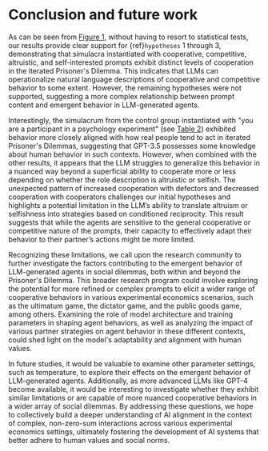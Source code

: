 # Conclusion and future work

As can be seen from  <a href="Results.html#figure-1-cooperation-frequency-by-group">Figure 1</a>, without
having to resort to statistical tests, our results provide
clear support for {ref}`hypotheses` 1 through 3, demonstrating that simulacra instantiated with
cooperative, competitive, altruistic, and self-interested prompts exhibit distinct levels of cooperation in the iterated
Prisoner's Dilemma. This indicates that LLMs can operationalize natural language descriptions of cooperative and
competitive behavior to some extent. However, the remaining hypotheses were not supported, suggesting a more complex
relationship between prompt content and emergent behavior in LLM-generated agents.

Interestingly, the simulacrum from the control group instantiated with "you are a participant in a psychology
experiment" (see <a href="Results.html#table-2-cooperation-frequency-by-participant-and-condition">Table 2</a>)
exhibited behavior
more closely aligned with how real people tend to act in iterated Prisoner's Dilemmas, suggesting that GPT-3.5 possesses
some knowledge about human behavior in such contexts. However, when combined with the other results, it appears that the
LLM struggles to generalize this behavior in a nuanced way beyond a superficial ability to cooperate more or less
depending on whether the role description is altruistic or selfish.
The unexpected pattern of increased cooperation with defectors and decreased cooperation with cooperators challenges our initial hypotheses and highlights a potential limitation in the LLM’s ability to translate altruism or selfishness into strategies based on conditioned reciprocity. This result suggests that while the agents are sensitive to the general cooperative or competitive nature of the prompts, their capacity to effectively adapt their behavior to their partner’s actions might be more limited.

Recognizing these limitations, we call upon the research community to further investigate the factors contributing to
the emergent behavior of LLM-generated agents in social dilemmas, both within and beyond the Prisoner's Dilemma. This
broader research program could involve exploring the potential for more refined or complex prompts to elicit a wider
range of cooperative behaviors in various experimental economics scenarios, such as the ultimatum game, the dictator
game, and the public goods game, among others. Examining the role of model architecture and training parameters in
shaping agent behaviors, as well as analyzing the impact of various partner strategies on agent behavior in these
different contexts, could shed light on the model's adaptability and alignment with human values.

In future studies, it would be valuable to examine other parameter settings, such as temperature, to explore their
effects on the emergent behavior of LLM-generated agents. Additionally, as more advanced LLMs like GPT-4 become
available, it would be interesting to investigate whether they exhibit similar limitations or are capable of more
nuanced cooperative behaviors in a wider array of social dilemmas. By addressing these questions, we hope to
collectively build a deeper understanding of AI alignment in the context of complex, non-zero-sum interactions across
various experimental economics settings, ultimately fostering the development of AI systems that better adhere to human
values and social norms.